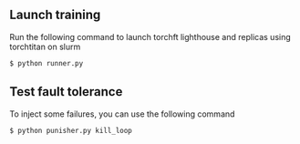 ## Launch training

Run the following command to launch torchft lighthouse and replicas using torchtitan on slurm

```bash
$ python runner.py
```

## Test fault tolerance

To inject some failures, you can use the following command

```bash
$ python punisher.py kill_loop
```
